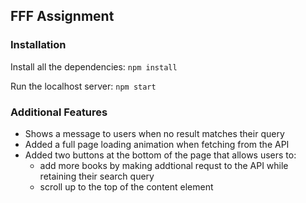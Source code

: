 ## FFF Assignment

### Installation

Install all the dependencies:
`npm install`

Run the localhost server:
`npm start`

### Additional Features

- Shows a message to users when no result matches their query
- Added a full page loading animation when fetching from the API
- Added two buttons at the bottom of the page that allows users to:
  - add more books by making addtional requst to the API while retaining their search query
  - scroll up to the top of the content element
